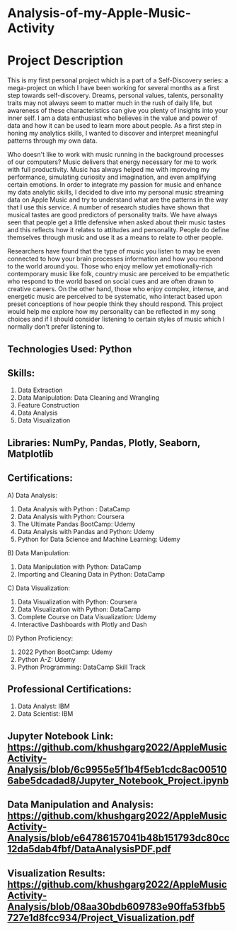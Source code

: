 # Analysis-of-my-Apple-Music-Activity

# Project Description
This is my first personal project which is a part of a Self-Discovery series: a mega-project on which I have been working for several months as a first step towards self-discovery. Dreams, personal values, talents, personality traits may not always seem to matter much in the rush of daily life, but awareness of these characteristics can give you plenty of insights into your inner self. I am a data enthusiast who believes in the value and power of data and how it can be used to learn more about people. As a first step in honing my analytics skills, I wanted to discover and interpret meaningful patterns through my own data. 

Who doesn't like to work with music running in the background processes of our computers? Music delivers that energy necessary for me to work with full productivity. Music has always helped me with improving my performance, simulating curiosity and imagination, and even amplifying certain emotions. In order to integrate my passion for music and enhance my data analytic skills, I decided to dive into my personal music streaming data on Apple Music and try to understand what are the patterns in the way that I use this service. A number of research studies have shown that musical tastes are good predictors of personality traits. We have always seen that people get a little defensive when asked about their music tastes and this reflects how it relates to attitudes and personality. People do define themselves through music and use it as a means to relate to other people. 

Researchers have found that the type of music you listen to may be even connected to how your brain processes information and how you respond to the world around you. Those who enjoy mellow yet emotionally-rich contemporary music like folk, country music are perceived to be empathetic who respond to the world based on social cues and are often drawn to creative careers. On the other hand, those who enjoy complex, intense, and energetic music are perceived to be systematic, who interact based upon preset conceptions of how people think they should respond. This project would help me explore how my personality can be reflected in my song choices and if I should consider listening to certain styles of music which I normally don't prefer listening to. 

## Technologies Used: Python

## Skills: 
1. Data Extraction
2. Data Manipulation: Data Cleaning and Wrangling 
3. Feature Construction
4. Data Analysis
5. Data Visualization

## Libraries: NumPy, Pandas, Plotly, Seaborn, Matplotlib

## Certifications:

A) Data Analysis:

1. Data Analysis with Python : DataCamp
2. Data Analysis with Python: Coursera
3. The Ultimate Pandas BootCamp: Udemy
4. Data Analysis with Pandas and Python: Udemy
5. Python for Data Science and Machine Learning: Udemy

B) Data Manipulation:

1. Data Manipulation with Python: DataCamp
2. Importing and Cleaning Data in Python: DataCamp

C) Data Visualization:

1. Data Visualization with Python: Coursera
2. Data Visualization with Python: DataCamp
3. Complete Course on Data Visualization: Udemy
4. Interactive Dashboards with Plotly and Dash

D) Python Proficiency:

1. 2022 Python BootCamp: Udemy
2. Python A-Z: Udemy
3. Python Programming: DataCamp Skill Track

## Professional Certifications:
1. Data Analyst: IBM
2. Data Scientist: IBM

## Jupyter Notebook Link: https://github.com/khushgarg2022/AppleMusicActivity-Analysis/blob/6c9955e5f1b4f5eb1cdc8ac005106abe5dcadad8/Jupyter_Notebook_Project.ipynb
## Data Manipulation and Analysis: https://github.com/khushgarg2022/AppleMusicActivity-Analysis/blob/e64786157041b48b151793dc80cc12da5dab4fbf/DataAnalysisPDF.pdf
## Visualization Results: https://github.com/khushgarg2022/AppleMusicActivity-Analysis/blob/08aa30bdb609783e90ffa53fbb5727e1d8fcc934/Project_Visualization.pdf
